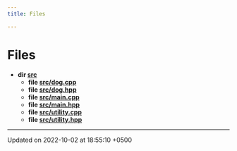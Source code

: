 ```yaml
---
title: Files

---
```


# Files




* **dir [src](Files/dir_68267d1309a1af8e8297ef4c3efbcdba.md#dir-src)** 
    * **file [src/dog.cpp](Files/dog_8cpp.md#file-dog.cpp)** 
    * **file [src/dog.hpp](Files/dog_8hpp.md#file-dog.hpp)** 
    * **file [src/main.cpp](Files/main_8cpp.md#file-main.cpp)** 
    * **file [src/main.hpp](Files/main_8hpp.md#file-main.hpp)** 
    * **file [src/utility.cpp](Files/utility_8cpp.md#file-utility.cpp)** 
    * **file [src/utility.hpp](Files/utility_8hpp.md#file-utility.hpp)** 



-------------------------------

Updated on 2022-10-02 at 18:55:10 +0500
